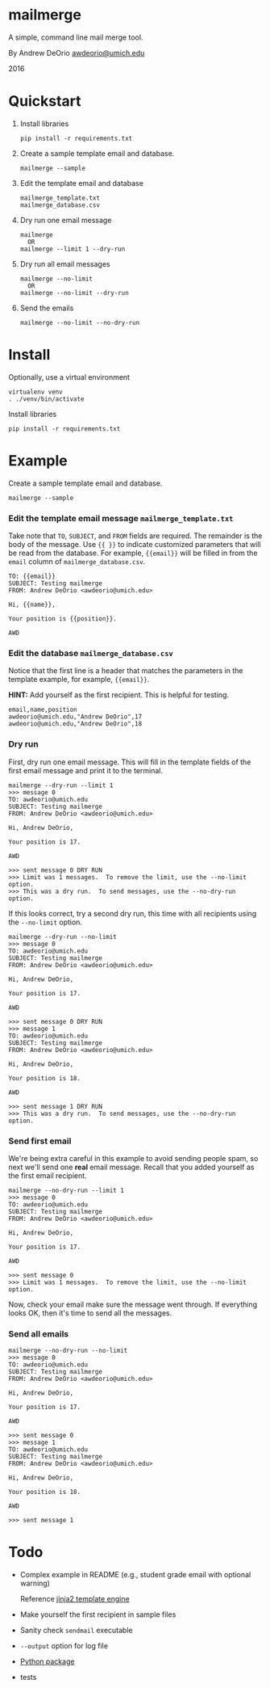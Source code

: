 # mailmerge
A simple, command line mail merge tool.

By Andrew DeOrio <awdeorio@umich.edu>

2016

# Quickstart
1. Install libraries
   ````
   pip install -r requirements.txt
   ````

1. Create a sample template email and database.
    ```
    mailmerge --sample
    ```

1. Edit the template email and database
    ```
    mailmerge_template.txt
    mailmerge_database.csv
    ```

1. Dry run one email message
    ```
    mailmerge
      OR
    mailmerge --limit 1 --dry-run

    ```

1. Dry run all email messages
    ```
    mailmerge --no-limit
      OR
    mailmerge --no-limit --dry-run

    ```

1. Send the emails
    ```
    mailmerge --no-limit --no-dry-run
    ```


# Install
Optionally, use a virtual environment
```
virtualenv venv
. ./venv/bin/activate
```

Install libraries
```
pip install -r requirements.txt
```

# Example
Create a sample template email and database.
```
mailmerge --sample
```

### Edit the template email message `mailmerge_template.txt`
Take note that `TO`, `SUBJECT`, and `FROM` fields are required.  The remainder is the body of the message.  Use `{{ }}` to indicate customized parameters that will be read from the database.  For example, `{{email}}` will be filled in from the `email` column of `mailmerge_database.csv`.
```
TO: {{email}}
SUBJECT: Testing mailmerge
FROM: Andrew DeOrio <awdeorio@umich.edu>

Hi, {{name}},

Your position is {{position}}.

AWD
```

### Edit the database `mailmerge_database.csv`
Notice that the first line is a header that matches the parameters in the template example, for example, `{{email}}`.

**HINT:** Add yourself as the first recipient.  This is helpful for testing.
```
email,name,position
awdeorio@umich.edu,"Andrew DeOrio",17
awdeorio@umich.edu,"Andrew DeOrio",18
```

### Dry run
First, dry run one email message.  This will fill in the template fields of the first email message and print it to the terminal.
```
mailmerge --dry-run --limit 1
>>> message 0
TO: awdeorio@umich.edu
SUBJECT: Testing mailmerge
FROM: Andrew DeOrio <awdeorio@umich.edu>

Hi, Andrew DeOrio,

Your position is 17.

AWD

>>> sent message 0 DRY RUN
>>> Limit was 1 messages.  To remove the limit, use the --no-limit option.
>>> This was a dry run.  To send messages, use the --no-dry-run option.
```

If this looks correct, try a second dry run, this time with all recipients using the `--no-limit` option.
```
mailmerge --dry-run --no-limit
>>> message 0
TO: awdeorio@umich.edu
SUBJECT: Testing mailmerge
FROM: Andrew DeOrio <awdeorio@umich.edu>

Hi, Andrew DeOrio,

Your position is 17.

AWD

>>> sent message 0 DRY RUN
>>> message 1
TO: awdeorio@umich.edu
SUBJECT: Testing mailmerge
FROM: Andrew DeOrio <awdeorio@umich.edu>

Hi, Andrew DeOrio,

Your position is 18.

AWD

>>> sent message 1 DRY RUN
>>> This was a dry run.  To send messages, use the --no-dry-run option.
```

### Send first email
We're being extra careful in this example to avoid sending people spam, so next we'll send one **real** email message.  Recall that you added yourself as the first email recipient.
```
mailmerge --no-dry-run --limit 1
>>> message 0
TO: awdeorio@umich.edu
SUBJECT: Testing mailmerge
FROM: Andrew DeOrio <awdeorio@umich.edu>

Hi, Andrew DeOrio,

Your position is 17.

AWD

>>> sent message 0
>>> Limit was 1 messages.  To remove the limit, use the --no-limit option.
```

Now, check your email make sure the message went through.  If everything looks OK, then it's time to send all the messages.

### Send all emails

```
mailmerge --no-dry-run --no-limit
>>> message 0
TO: awdeorio@umich.edu
SUBJECT: Testing mailmerge
FROM: Andrew DeOrio <awdeorio@umich.edu>

Hi, Andrew DeOrio,

Your position is 17.

AWD

>>> sent message 0
>>> message 1
TO: awdeorio@umich.edu
SUBJECT: Testing mailmerge
FROM: Andrew DeOrio <awdeorio@umich.edu>

Hi, Andrew DeOrio,

Your position is 18.

AWD

>>> sent message 1
```

# Todo
* Complex example in README (e.g., student grade email with optional warning)

  Reference [jinja2 template engine](http://jinja.pocoo.org/docs/latest/templates/)
* Make yourself the first recipient in sample files
* Sanity check `sendmail` executable
* `--output` option for log file
* [Python package](http://peterdowns.com/posts/first-time-with-pypi.html)
* tests
